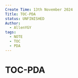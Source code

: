 ```yaml
---
Create Time: 13th November 2024
Title: TOC-PDA
status: UNFINISHED
Author:
  - AllenYGY
tags:
  - NOTE
  - TOC
  - PDA
---
```


# TOC-PDA

